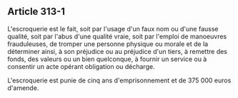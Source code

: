 Article 313-1
----
L'escroquerie est le fait, soit par l'usage d'un faux nom ou d'une fausse
qualité, soit par l'abus d'une qualité vraie, soit par l'emploi de manoeuvres
frauduleuses, de tromper une personne physique ou morale et de la déterminer
ainsi, à son préjudice ou au préjudice d'un tiers, à remettre des fonds, des
valeurs ou un bien quelconque, à fournir un service ou à consentir un acte
opérant obligation ou décharge.

L'escroquerie est punie de cinq ans d'emprisonnement et de 375 000 euros
d'amende.
